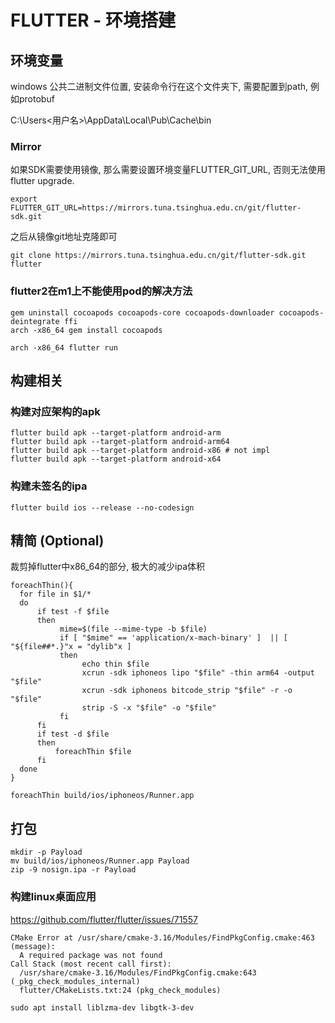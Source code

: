FLUTTER - 环境搭建
=================

## 环境变量

windows 公共二进制文件位置, 安装命令行在这个文件夹下, 需要配置到path, 例如protobuf

C:\Users\<用户名>\AppData\Local\Pub\Cache\bin

### Mirror

如果SDK需要使用镜像, 那么需要设置环境变量FLUTTER_GIT_URL, 否则无法使用 flutter upgrade.

```shell
export FLUTTER_GIT_URL=https://mirrors.tuna.tsinghua.edu.cn/git/flutter-sdk.git
```

之后从镜像git地址克隆即可

```shell
git clone https://mirrors.tuna.tsinghua.edu.cn/git/flutter-sdk.git flutter
```

### flutter2在m1上不能使用pod的解决方法

```shell
gem uninstall cocoapods cocoapods-core cocoapods-downloader cocoapods-deintegrate ffi
arch -x86_64 gem install cocoapods
```

```shell
arch -x86_64 flutter run
```

## 构建相关

### 构建对应架构的apk

```shell
flutter build apk --target-platform android-arm
flutter build apk --target-platform android-arm64
flutter build apk --target-platform android-x86 # not impl
flutter build apk --target-platform android-x64
```

### 构建未签名的ipa

```shell
flutter build ios --release --no-codesign
```

## 精简 (Optional)

裁剪掉flutter中x86_64的部分, 极大的减少ipa体积

```shell
foreachThin(){
  for file in $1/*
  do
      if test -f $file
      then
           mime=$(file --mime-type -b $file)
           if [ "$mime" == 'application/x-mach-binary' ]  || [ "${file##*.}"x = "dylib"x ]
           then
                echo thin $file
                xcrun -sdk iphoneos lipo "$file" -thin arm64 -output "$file"
                xcrun -sdk iphoneos bitcode_strip "$file" -r -o  "$file"
                strip -S -x "$file" -o "$file"
           fi
      fi
      if test -d $file
      then
          foreachThin $file
      fi
  done
}

foreachThin build/ios/iphoneos/Runner.app
```

## 打包

```shell
mkdir -p Payload
mv build/ios/iphoneos/Runner.app Payload
zip -9 nosign.ipa -r Payload
```

### 构建linux桌面应用

https://github.com/flutter/flutter/issues/71557

```text
CMake Error at /usr/share/cmake-3.16/Modules/FindPkgConfig.cmake:463 (message):
  A required package was not found
Call Stack (most recent call first):
  /usr/share/cmake-3.16/Modules/FindPkgConfig.cmake:643 (_pkg_check_modules_internal)
  flutter/CMakeLists.txt:24 (pkg_check_modules)
```

```shell
sudo apt install liblzma-dev libgtk-3-dev
```

